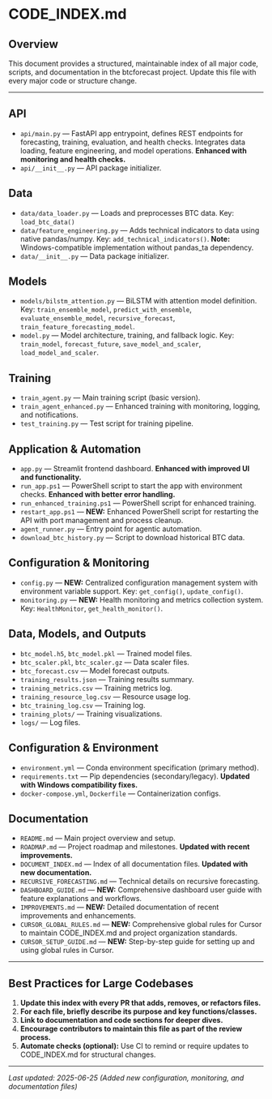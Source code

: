 # CODE_INDEX.md

## Overview
This document provides a structured, maintainable index of all major code, scripts, and documentation in the btcforecast project. Update this file with every major code or structure change.

---

## API
- `api/main.py` — FastAPI app entrypoint, defines REST endpoints for forecasting, training, evaluation, and health checks. Integrates data loading, feature engineering, and model operations. **Enhanced with monitoring and health checks.**
- `api/__init__.py` — API package initializer.

## Data
- `data/data_loader.py` — Loads and preprocesses BTC data. Key: `load_btc_data()`
- `data/feature_engineering.py` — Adds technical indicators to data using native pandas/numpy. Key: `add_technical_indicators()`. **Note:** Windows-compatible implementation without pandas_ta dependency.
- `data/__init__.py` — Data package initializer.

## Models
- `models/bilstm_attention.py` — BiLSTM with attention model definition. Key: `train_ensemble_model`, `predict_with_ensemble`, `evaluate_ensemble_model`, `recursive_forecast`, `train_feature_forecasting_model`.
- `model.py` — Model architecture, training, and fallback logic. Key: `train_model`, `forecast_future`, `save_model_and_scaler`, `load_model_and_scaler`.

## Training
- `train_agent.py` — Main training script (basic version).
- `train_agent_enhanced.py` — Enhanced training with monitoring, logging, and notifications.
- `test_training.py` — Test script for training pipeline.

## Application & Automation
- `app.py` — Streamlit frontend dashboard. **Enhanced with improved UI and functionality.**
- `run_app.ps1` — PowerShell script to start the app with environment checks. **Enhanced with better error handling.**
- `run_enhanced_training.ps1` — PowerShell script for enhanced training.
- `restart_app.ps1` — **NEW:** Enhanced PowerShell script for restarting the API with port management and process cleanup.
- `agent_runner.py` — Entry point for agentic automation.
- `download_btc_history.py` — Script to download historical BTC data.

## Configuration & Monitoring
- `config.py` — **NEW:** Centralized configuration management system with environment variable support. Key: `get_config()`, `update_config()`.
- `monitoring.py` — **NEW:** Health monitoring and metrics collection system. Key: `HealthMonitor`, `get_health_monitor()`.

## Data, Models, and Outputs
- `btc_model.h5`, `btc_model.pkl` — Trained model files.
- `btc_scaler.pkl`, `btc_scaler.gz` — Data scaler files.
- `btc_forecast.csv` — Model forecast outputs.
- `training_results.json` — Training results summary.
- `training_metrics.csv` — Training metrics log.
- `training_resource_log.csv` — Resource usage log.
- `btc_training_log.csv` — Training log.
- `training_plots/` — Training visualizations.
- `logs/` — Log files.

## Configuration & Environment
- `environment.yml` — Conda environment specification (primary method).
- `requirements.txt` — Pip dependencies (secondary/legacy). **Updated with Windows compatibility fixes.**
- `docker-compose.yml`, `Dockerfile` — Containerization configs.

## Documentation
- `README.md` — Main project overview and setup.
- `ROADMAP.md` — Project roadmap and milestones. **Updated with recent improvements.**
- `DOCUMENT_INDEX.md` — Index of all documentation files. **Updated with new documentation.**
- `RECURSIVE_FORECASTING.md` — Technical details on recursive forecasting.
- `DASHBOARD_GUIDE.md` — **NEW:** Comprehensive dashboard user guide with feature explanations and workflows.
- `IMPROVEMENTS.md` — **NEW:** Detailed documentation of recent improvements and enhancements.
- `CURSOR_GLOBAL_RULES.md` — **NEW:** Comprehensive global rules for Cursor to maintain CODE_INDEX.md and project organization standards.
- `CURSOR_SETUP_GUIDE.md` — **NEW:** Step-by-step guide for setting up and using global rules in Cursor.

---

## Best Practices for Large Codebases
1. **Update this index with every PR that adds, removes, or refactors files.**
2. **For each file, briefly describe its purpose and key functions/classes.**
3. **Link to documentation and code sections for deeper dives.**
4. **Encourage contributors to maintain this file as part of the review process.**
5. **Automate checks (optional):** Use CI to remind or require updates to CODE_INDEX.md for structural changes.

---

_Last updated: 2025-06-25 (Added new configuration, monitoring, and documentation files)_ 